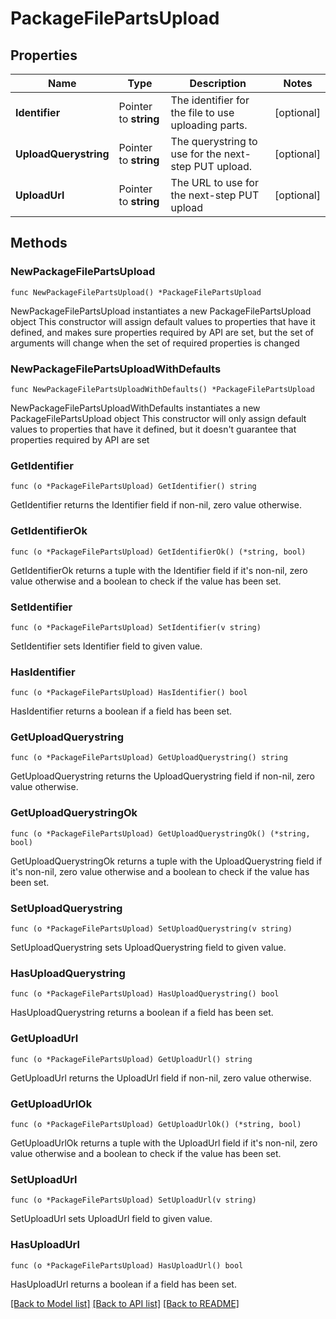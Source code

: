 # PackageFilePartsUpload

## Properties

Name | Type | Description | Notes
------------ | ------------- | ------------- | -------------
**Identifier** | Pointer to **string** | The identifier for the file to use uploading parts. | [optional] 
**UploadQuerystring** | Pointer to **string** | The querystring to use for the next-step PUT upload. | [optional] 
**UploadUrl** | Pointer to **string** | The URL to use for the next-step PUT upload | [optional] 

## Methods

### NewPackageFilePartsUpload

`func NewPackageFilePartsUpload() *PackageFilePartsUpload`

NewPackageFilePartsUpload instantiates a new PackageFilePartsUpload object
This constructor will assign default values to properties that have it defined,
and makes sure properties required by API are set, but the set of arguments
will change when the set of required properties is changed

### NewPackageFilePartsUploadWithDefaults

`func NewPackageFilePartsUploadWithDefaults() *PackageFilePartsUpload`

NewPackageFilePartsUploadWithDefaults instantiates a new PackageFilePartsUpload object
This constructor will only assign default values to properties that have it defined,
but it doesn't guarantee that properties required by API are set

### GetIdentifier

`func (o *PackageFilePartsUpload) GetIdentifier() string`

GetIdentifier returns the Identifier field if non-nil, zero value otherwise.

### GetIdentifierOk

`func (o *PackageFilePartsUpload) GetIdentifierOk() (*string, bool)`

GetIdentifierOk returns a tuple with the Identifier field if it's non-nil, zero value otherwise
and a boolean to check if the value has been set.

### SetIdentifier

`func (o *PackageFilePartsUpload) SetIdentifier(v string)`

SetIdentifier sets Identifier field to given value.

### HasIdentifier

`func (o *PackageFilePartsUpload) HasIdentifier() bool`

HasIdentifier returns a boolean if a field has been set.

### GetUploadQuerystring

`func (o *PackageFilePartsUpload) GetUploadQuerystring() string`

GetUploadQuerystring returns the UploadQuerystring field if non-nil, zero value otherwise.

### GetUploadQuerystringOk

`func (o *PackageFilePartsUpload) GetUploadQuerystringOk() (*string, bool)`

GetUploadQuerystringOk returns a tuple with the UploadQuerystring field if it's non-nil, zero value otherwise
and a boolean to check if the value has been set.

### SetUploadQuerystring

`func (o *PackageFilePartsUpload) SetUploadQuerystring(v string)`

SetUploadQuerystring sets UploadQuerystring field to given value.

### HasUploadQuerystring

`func (o *PackageFilePartsUpload) HasUploadQuerystring() bool`

HasUploadQuerystring returns a boolean if a field has been set.

### GetUploadUrl

`func (o *PackageFilePartsUpload) GetUploadUrl() string`

GetUploadUrl returns the UploadUrl field if non-nil, zero value otherwise.

### GetUploadUrlOk

`func (o *PackageFilePartsUpload) GetUploadUrlOk() (*string, bool)`

GetUploadUrlOk returns a tuple with the UploadUrl field if it's non-nil, zero value otherwise
and a boolean to check if the value has been set.

### SetUploadUrl

`func (o *PackageFilePartsUpload) SetUploadUrl(v string)`

SetUploadUrl sets UploadUrl field to given value.

### HasUploadUrl

`func (o *PackageFilePartsUpload) HasUploadUrl() bool`

HasUploadUrl returns a boolean if a field has been set.


[[Back to Model list]](../README.md#documentation-for-models) [[Back to API list]](../README.md#documentation-for-api-endpoints) [[Back to README]](../README.md)


